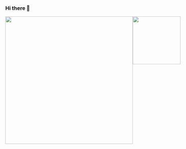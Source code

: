 ### Hi there 👋

<div style="display: flex;">
  <img style="width: 400px;" src="https://github-readme-stats.vercel.app/api?username=qt-bb">
  <img style="width: 150px; height: 150px;" src="./heart.gif">
</div>
